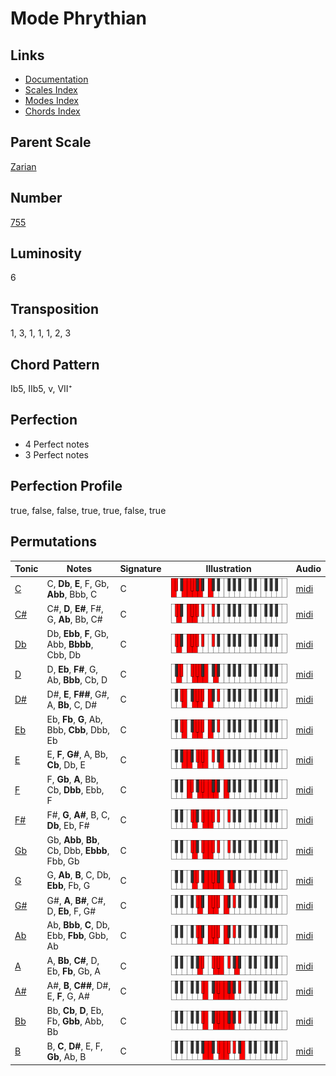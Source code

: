 # Mode Phrythian

## Links

- [Documentation](README.md)
- [Scales Index](Scales.md)
- [Modes Index](Modes.md)
- [Chords Index](Chords.md)

## Parent Scale

[Zarian](ScaleZarian.md)

## Number

[755](https://ianring.com/musictheory/scales/755)

## Luminosity

6

## Transposition

1, 3, 1, 1, 1, 2, 3

## Chord Pattern

Ib5, IIb5, v, VII⁺

## Perfection

- 4 Perfect notes
- 3 Perfect notes

## Perfection Profile

true, false, false, true, true, false, true

## Permutations

| Tonic | Notes | Signature | Illustration | Audio |
|-------|-------|-----------|--------------|-------|
| [C](ModeCNaturalPhrythian.md) | C, **Db**, **E**, F, Gb, **Abb**, Bbb, C | C | ![CNaturalPhrythian](ModeCNaturalPhrythian.png) | [midi](https://github.com/edipermadi/music/blob/main/docs/ModeCNaturalPhrythian.mid?raw=true) |
| [C#](ModeCSharpPhrythian.md) | C#, **D**, **E#**, F#, G, **Ab**, Bb, C# | C | ![CSharpPhrythian](ModeCSharpPhrythian.png) | [midi](https://github.com/edipermadi/music/blob/main/docs/ModeCSharpPhrythian.mid?raw=true) |
| [Db](ModeDFlatPhrythian.md) | Db, **Ebb**, **F**, Gb, Abb, **Bbbb**, Cbb, Db | C | ![DFlatPhrythian](ModeDFlatPhrythian.png) | [midi](https://github.com/edipermadi/music/blob/main/docs/ModeDFlatPhrythian.mid?raw=true) |
| [D](ModeDNaturalPhrythian.md) | D, **Eb**, **F#**, G, Ab, **Bbb**, Cb, D | C | ![DNaturalPhrythian](ModeDNaturalPhrythian.png) | [midi](https://github.com/edipermadi/music/blob/main/docs/ModeDNaturalPhrythian.mid?raw=true) |
| [D#](ModeDSharpPhrythian.md) | D#, **E**, **F##**, G#, A, **Bb**, C, D# | C | ![DSharpPhrythian](ModeDSharpPhrythian.png) | [midi](https://github.com/edipermadi/music/blob/main/docs/ModeDSharpPhrythian.mid?raw=true) |
| [Eb](ModeEFlatPhrythian.md) | Eb, **Fb**, **G**, Ab, Bbb, **Cbb**, Dbb, Eb | C | ![EFlatPhrythian](ModeEFlatPhrythian.png) | [midi](https://github.com/edipermadi/music/blob/main/docs/ModeEFlatPhrythian.mid?raw=true) |
| [E](ModeENaturalPhrythian.md) | E, **F**, **G#**, A, Bb, **Cb**, Db, E | C | ![ENaturalPhrythian](ModeENaturalPhrythian.png) | [midi](https://github.com/edipermadi/music/blob/main/docs/ModeENaturalPhrythian.mid?raw=true) |
| [F](ModeFNaturalPhrythian.md) | F, **Gb**, **A**, Bb, Cb, **Dbb**, Ebb, F | C | ![FNaturalPhrythian](ModeFNaturalPhrythian.png) | [midi](https://github.com/edipermadi/music/blob/main/docs/ModeFNaturalPhrythian.mid?raw=true) |
| [F#](ModeFSharpPhrythian.md) | F#, **G**, **A#**, B, C, **Db**, Eb, F# | C | ![FSharpPhrythian](ModeFSharpPhrythian.png) | [midi](https://github.com/edipermadi/music/blob/main/docs/ModeFSharpPhrythian.mid?raw=true) |
| [Gb](ModeGFlatPhrythian.md) | Gb, **Abb**, **Bb**, Cb, Dbb, **Ebbb**, Fbb, Gb | C | ![GFlatPhrythian](ModeGFlatPhrythian.png) | [midi](https://github.com/edipermadi/music/blob/main/docs/ModeGFlatPhrythian.mid?raw=true) |
| [G](ModeGNaturalPhrythian.md) | G, **Ab**, **B**, C, Db, **Ebb**, Fb, G | C | ![GNaturalPhrythian](ModeGNaturalPhrythian.png) | [midi](https://github.com/edipermadi/music/blob/main/docs/ModeGNaturalPhrythian.mid?raw=true) |
| [G#](ModeGSharpPhrythian.md) | G#, **A**, **B#**, C#, D, **Eb**, F, G# | C | ![GSharpPhrythian](ModeGSharpPhrythian.png) | [midi](https://github.com/edipermadi/music/blob/main/docs/ModeGSharpPhrythian.mid?raw=true) |
| [Ab](ModeAFlatPhrythian.md) | Ab, **Bbb**, **C**, Db, Ebb, **Fbb**, Gbb, Ab | C | ![AFlatPhrythian](ModeAFlatPhrythian.png) | [midi](https://github.com/edipermadi/music/blob/main/docs/ModeAFlatPhrythian.mid?raw=true) |
| [A](ModeANaturalPhrythian.md) | A, **Bb**, **C#**, D, Eb, **Fb**, Gb, A | C | ![ANaturalPhrythian](ModeANaturalPhrythian.png) | [midi](https://github.com/edipermadi/music/blob/main/docs/ModeANaturalPhrythian.mid?raw=true) |
| [A#](ModeASharpPhrythian.md) | A#, **B**, **C##**, D#, E, **F**, G, A# | C | ![ASharpPhrythian](ModeASharpPhrythian.png) | [midi](https://github.com/edipermadi/music/blob/main/docs/ModeASharpPhrythian.mid?raw=true) |
| [Bb](ModeBFlatPhrythian.md) | Bb, **Cb**, **D**, Eb, Fb, **Gbb**, Abb, Bb | C | ![BFlatPhrythian](ModeBFlatPhrythian.png) | [midi](https://github.com/edipermadi/music/blob/main/docs/ModeBFlatPhrythian.mid?raw=true) |
| [B](ModeBNaturalPhrythian.md) | B, **C**, **D#**, E, F, **Gb**, Ab, B | C | ![BNaturalPhrythian](ModeBNaturalPhrythian.png) | [midi](https://github.com/edipermadi/music/blob/main/docs/ModeBNaturalPhrythian.mid?raw=true) |
